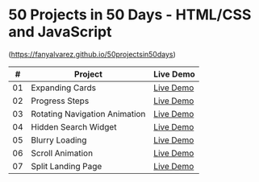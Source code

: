 # 50 Projects in 50 Days - HTML/CSS and JavaScript
(https://fanyalvarez.github.io/50projectsin50days)



|  #  | Project                                 | Live Demo                                                                        |                                                                     
| :-: | ----------------------------------------| -------------------------------------------------------------------------------  |
| 01  | Expanding Cards                         | [Live Demo](https://fanyalvarez.github.io/50projectsin50days/day01)              |
| 02  | Progress Steps                          | [Live Demo](https://fanyalvarez.github.io/50projectsin50days/day02)              |
| 03  | Rotating Navigation Animation           | [Live Demo](https://fanyalvarez.github.io/50projectsin50days/day03)              |
| 04  | Hidden Search Widget                    | [Live Demo](https://fanyalvarez.github.io/50projectsin50days/day04)              |
| 05  | Blurry Loading                          | [Live Demo](https://fanyalvarez.github.io/50projectsin50days/day05)              |
| 06  | Scroll Animation                        | [Live Demo](https://fanyalvarez.github.io/50projectsin50days/day06)              |
| 07  | Split Landing Page                      | [Live Demo](https://fanyalvarez.github.io/50projectsin50days/day07)              |

